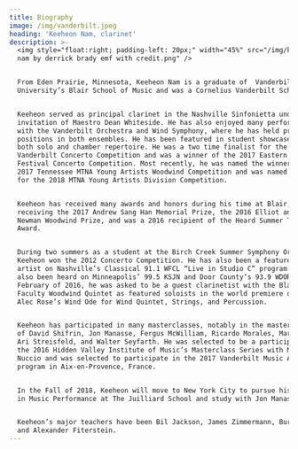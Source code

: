 ```yaml
---
title: Biography
image: /img/vanderbilt.jpeg
heading: 'Keeheon Nam, clarinet'
description: >-
  <img style="float:right; padding-left: 20px;" width="45%" src="/img/keeheon
  nam by derrick brady emf with credit.png" />


  From Eden Prairie, Minnesota, Keeheon Nam is a graduate of  Vanderbilt
  University’s Blair School of Music and was a Cornelius Vanderbilt Scholar. 


  Keeheon served as principal clarinet in the Nashville Sinfonietta under the
  invitation of Maestro Dean Whiteside. He has also enjoyed many performances
  with the Vanderbilt Orchestra and Wind Symphony, where he has held principal
  positions in both ensembles. He has been featured in student showcases for
  both solo and chamber repertoire. He was a two time finalist for the
  Vanderbilt Concerto Competition and was a winner of the 2017 Eastern Music
  Festival Concerto Competition. Most recently, he was named the winner of the
  2017 Tennessee MTNA Young Artists Woodwind Competition and was named Alternate
  for the 2018 MTNA Young Artists Division Competition. 


  Keeheon has received many awards and honors during his time at Blair,
  receiving the 2017 Andrew Sang Han Memorial Prize, the 2016 Elliot and Ailsa
  Newman Woodwind Prize, and was a 2016 recipient of the Heard Summer Travel
  Award.


  During two summers as a student at the Birch Creek Summer Symphony Orchestra,
  Keeheon won the 2012 Concerto Competition. He has also been a featured solo
  artist on Nashville’s Classical 91.1 WFCL “Live in Studio C” program and has
  also been heard on Minneapolis’ 99.5 KSJN and Door County’s 93.9 WDOR. In
  February of 2016, he was asked to be a guest clarinetist with the Blair
  Faculty Woodwind Quintet as featured soloists in the world premiere of Michael
  Alec Rose’s Wind Ode for Wind Quintet, Strings, and Percussion.


  Keeheon has participated in many masterclasses, notably in the masterclasses
  of David Shifrin, Jon Manasse, Fergus McWilliam, Ricardo Morales, Mark Nuccio,
  Ari Streisfeld, and Walter Seyfarth. He was selected to be a participant in
  the 2016 Hidden Valley Institute of Music’s Masterclass Series with Mark
  Nuccio and was selected to participate in the 2017 Vanderbilt Music Académie
  program in Aix-en-Provence, France.


  In the Fall of 2018, Keeheon will move to New York City to pursue his Master's
  in Music Performance at The Juilliard School and study with Jon Manasse. 


  Keeheon’s major teachers have been Bil Jackson, James Zimmermann, Burt Hara,
  and Alexander Fiterstein.
---
```


